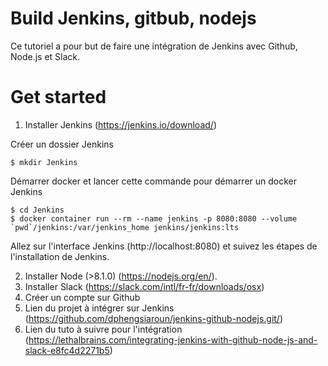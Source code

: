 # Build Jenkins, gitbub, nodejs

Ce tutoriel a pour but de faire une intégration de Jenkins avec Github, Node.js et Slack.

# Get started

1. Installer Jenkins (https://jenkins.io/download/)

Créer un dossier Jenkins
````
$ mkdir Jenkins
````

Démarrer docker et lancer cette commande pour démarrer un docker Jenkins 
```
$ cd Jenkins
$ docker container run --rm --name jenkins -p 8080:8080 --volume `pwd`/jenkins:/var/jenkins_home jenkins/jenkins:lts
```

Allez sur l'interface Jenkins (http://localhost:8080) et suivez les étapes de l'installation de Jenkins.



2. Installer Node (>8.1.0) (https://nodejs.org/en/).
3. Installer Slack (https://slack.com/intl/fr-fr/downloads/osx)
4. Créer un compte sur Github
5. Lien du projet à intégrer sur Jenkins (https://github.com/dphengsiaroun/jenkins-github-nodejs.git/)
6. Lien du tuto à suivre pour l'intégration (https://lethalbrains.com/integrating-jenkins-with-github-node-js-and-slack-e8fc4d2271b5)
